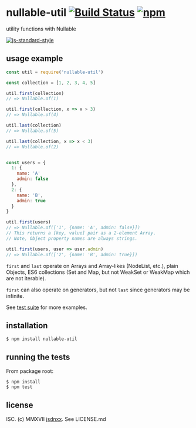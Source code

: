 # nullable-util [![Build Status](https://travis-ci.org/jsdnxx/nullable-util.svg?branch=master)](https://travis-ci.org/jsdnxx/nullable-util) [![npm](https://img.shields.io/npm/v/nullable-util.svg)](https://www.npmjs.com/package/nullable-util)
utility functions with Nullable

[![js-standard-style](https://cdn.rawgit.com/feross/standard/master/badge.svg)](https://github.com/feross/standard)


## usage example
```js
const util = require('nullable-util')

const collection = [1, 2, 3, 4, 5]

util.first(collection)
// => Nullable.of(1)

util.first(collection, x => x > 3)
// => Nullable.of(4)

util.last(collection)
// => Nullable.of(5)

util.last(collection, x => x < 3)
// => Nullable.of(2)


const users = {
  1: {
    name: 'A'
    admin: false
  },
  2: {
    name: 'B',
    admin: true
  }
}

util.first(users)
// => Nullable.of(['1', {name: 'A', admin: false}])
// This returns a [key, value] pair as a 2-element Array.
// Note, Object property names are always strings.

util.first(users, user => user.admin)
// => Nullable.of(['2', {name: 'B', admin: true}])

```

`first` and `last` operate on Arrays and Array-likes (NodeList, etc.), plain Objects,
ES6 collections (Set and Map, but not WeakSet or WeakMap which are not iterable).

`first` can also operate on generators, but not `last` since generators may be infinite.

See [test suite](https://github.com/jsdnxx/nullable-util/blob/master/test/test.js) for more examples.


## installation

    $ npm install nullable-util


## running the tests

From package root:

    $ npm install
    $ npm test


## license

ISC. (c) MMXVII [jsdnxx](https://github.com/jsdnxx). See LICENSE.md
